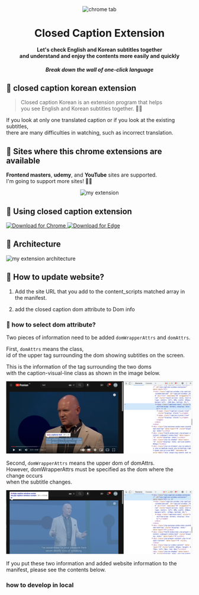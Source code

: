 <div align="center">
   <img width="40%" alt="chrome tab" src="./public/assets/readme/kitty.svg" />
   <h1>Closed Caption Extension</h1>
   <strong>Let's check English and Korean subtitles together<br /> and understand and enjoy the contents more easily and quickly</strong>
   <h5>Break down the wall of one-click language</h5>
</div>

## 🔖 closed caption korean extension

> Closed caption Korean is an extension program that helps<br />
> you see English and Korean subtitles together. 🧑‍💻

If you look at only one translated caption or if you look at the existing subtitles,<br />
there are many difficulties in watching, such as incorrect translation.

## 🚀 Sites where this chrome extensions are available

**Frontend masters**, **udemy**, and **YouTube** sites are supported.<br />
I'm going to support more sites! 🧑‍💻

<div align="center">
   <img width="50%" alt="my extension" src="./public/assets/readme/closed-caption.png" />
</div>

## 🌈 Using closed caption extension

<p>
    <a href="https://chrome.google.com/webstore/detail/closed-caption-korean/pjfhdffkbjfneojiamjnooaagomkimde?hl=ko">
    <img src="https://img.shields.io/badge/%20-Chrome-red?logo=google-chrome&logoColor=white" alt="Download for Chrome" />
    </a>
        <a href="https://chrome.google.com/webstore/detail/closed-caption-korean/pjfhdffkbjfneojiamjnooaagomkimde">
    <img src="https://img.shields.io/badge/%20-Edge-blue?logo=microsoft-edge&logoColor=white" alt="Download for Edge" />
    </a>
</p>

## 🕍 Architecture

<img width="100%" alt="my extension architecture" src="./public/assets/readme/architecture.png" />

## 🧐 How to update website?

1. Add the site URL that you add to the content_scripts matched array in the manifest.

2. add the closed caption dom attribute to Dom info

### 🤔 how to select dom attribute?

Two pieces of information need to be added `domWrapperAttrs` and `domAttrs`.

First, `domAttrs` means the class,<br />
id of the upper tag surrounding the dom showing subtitles on the screen.

This is the information of the tag surrounding the two doms<br />
with the caption-visual-line class as shown in the image below.

<img width="100%" alt="dom attr example" src="./public/assets/readme/dom-attr-example.png" />

Second, `domWrapperAttrs` means the upper dom of domAttrs.<br />
However, domWrapperAttrs must be specified as the dom where the change occurs <br />
when the subtitle changes.

<img width="100%" alt="dom attr example" src="./public/assets/readme/dom-wrapper-attr-example.png" />

If you put these two information and added website information to the manifest, please see the contents below.

### how to develop in local
